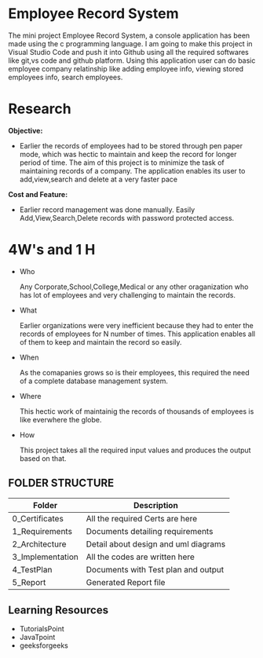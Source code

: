 # Employee Record System
The mini project Employee Record System, a console application has been made using the c programming language. I am going to make this project in Visual Studio Code and push it into Github using all the required softwares like git,vs code and github platform. Using this application user can do basic employee company relatinship like adding employee info, viewing stored employees info, search employees. 
# Research
__Objective:__

* Earlier the records of employees had to be stored through pen paper mode, which was hectic to maintain and keep the record for longer period of time. The aim of this project is to minimize the task of maintaining records of a company. The application enables its user to add,view,search and delete at a very faster pace

__Cost and Feature:__

* Earlier record management was done manually. Easily Add,View,Search,Delete records with password protected access.

# 4W's and 1 H

* Who

    Any Corporate,School,College,Medical or any other oraganization who has lot of employees and very challenging to maintain the records.

* What

    Earlier organizations were very inefficient because they had to enter the records of employees for N number of times. This application enables all of them to keep       and maintain the record so easily.

* When

    As the comapanies grows so is their employees, this required the need of a complete database management system.

* Where

    This hectic work of maintainig the records of thousands of employees is like everwhere the globe.

* How

    This project takes all the required input values and produces the output based on that.
    
## FOLDER STRUCTURE

|       Folder              |           Description              |
|---------------------------|------------------------------------|
|0_Certificates             |All the required Certs are here     |
|1_Requirements             |Documents detailing requirements    |
|2_Architecture             |Detail about design and uml diagrams|
|3_Implementation           |All the codes are written here      |
|4_TestPlan                 |Documents with Test plan and output |
|5_Report                   |Generated Report file               |

## Learning Resources

* TutorialsPoint
* JavaTpoint
* geeksforgeeks
